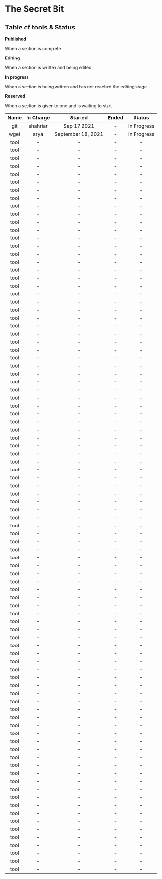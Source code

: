 # The Secret Bit

## Table of tools & Status

**Published**

When a section is complete

**Editing**

When a section is written and being edited

**In progress**

When a section is being written and has not reached the editing stage

**Reserved**

When a section is given to one and is waiting to start

|Name|In Charge|Started|Ended|Status|
|:-:|:-:|:-:|:-:|:-:|
|git|shahriar|Sep 17 2021|-|In Progress|
|wget|arya|September 18, 2021|-|In Progress|
|tool|-|-|-|-|
|tool|-|-|-|-|
|tool|-|-|-|-|
|tool|-|-|-|-|
|tool|-|-|-|-|
|tool|-|-|-|-|
|tool|-|-|-|-|
|tool|-|-|-|-|
|tool|-|-|-|-|
|tool|-|-|-|-|
|tool|-|-|-|-|
|tool|-|-|-|-|
|tool|-|-|-|-|
|tool|-|-|-|-|
|tool|-|-|-|-|
|tool|-|-|-|-|
|tool|-|-|-|-|
|tool|-|-|-|-|
|tool|-|-|-|-|
|tool|-|-|-|-|
|tool|-|-|-|-|
|tool|-|-|-|-|
|tool|-|-|-|-|
|tool|-|-|-|-|
|tool|-|-|-|-|
|tool|-|-|-|-|
|tool|-|-|-|-|
|tool|-|-|-|-|
|tool|-|-|-|-|
|tool|-|-|-|-|
|tool|-|-|-|-|
|tool|-|-|-|-|
|tool|-|-|-|-|
|tool|-|-|-|-|
|tool|-|-|-|-|
|tool|-|-|-|-|
|tool|-|-|-|-|
|tool|-|-|-|-|
|tool|-|-|-|-|
|tool|-|-|-|-|
|tool|-|-|-|-|
|tool|-|-|-|-|
|tool|-|-|-|-|
|tool|-|-|-|-|
|tool|-|-|-|-|
|tool|-|-|-|-|
|tool|-|-|-|-|
|tool|-|-|-|-|
|tool|-|-|-|-|
|tool|-|-|-|-|
|tool|-|-|-|-|
|tool|-|-|-|-|
|tool|-|-|-|-|
|tool|-|-|-|-|
|tool|-|-|-|-|
|tool|-|-|-|-|
|tool|-|-|-|-|
|tool|-|-|-|-|
|tool|-|-|-|-|
|tool|-|-|-|-|
|tool|-|-|-|-|
|tool|-|-|-|-|
|tool|-|-|-|-|
|tool|-|-|-|-|
|tool|-|-|-|-|
|tool|-|-|-|-|
|tool|-|-|-|-|
|tool|-|-|-|-|
|tool|-|-|-|-|
|tool|-|-|-|-|
|tool|-|-|-|-|
|tool|-|-|-|-|
|tool|-|-|-|-|
|tool|-|-|-|-|
|tool|-|-|-|-|
|tool|-|-|-|-|
|tool|-|-|-|-|
|tool|-|-|-|-|
|tool|-|-|-|-|
|tool|-|-|-|-|
|tool|-|-|-|-|
|tool|-|-|-|-|
|tool|-|-|-|-|
|tool|-|-|-|-|
|tool|-|-|-|-|
|tool|-|-|-|-|
|tool|-|-|-|-|
|tool|-|-|-|-|
|tool|-|-|-|-|
|tool|-|-|-|-|
|tool|-|-|-|-|
|tool|-|-|-|-|